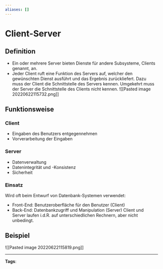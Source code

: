 ```yaml
---
aliases: []
---
```


# Client-Server

## Definition

- Ein oder mehrere Server bieten Dienste für andere Subsysteme, Clients genannt, an.
- Jeder Client ruft eine Funktion des Servers auf, welcher den gewünschten Dienst ausführt und das Ergebnis zurückliefert. Dazu muss der Client die Schnittstelle des Servers kennen. Umgekehrt muss der Server die Schnittstelle des Clients nicht kennen.
  ![[Pasted image 20220622115732.png]]

## Funktionsweise

### Client

- Eingaben des Benutzers entgegennehmen
- Vorverarbeitung der Eingaben

### Server

- Datenverwaltung
- Datenintegrität und -Konsistenz
- Sicherheit

### Einsatz

Wird oft beim Entwurf von Datenbank-Systemen verwendet:

- Front-End: Benutzeroberfläche für den Benutzer (Client)
- Back-End: Datenbankzugriff und Manipulation (Server)
  Client und Server laufen i.d.R. auf unterschiedlichen Rechnern, aber nicht unbedingt.

## Beispiel

![[Pasted image 20220622115819.png]]

---

**Tags**:
